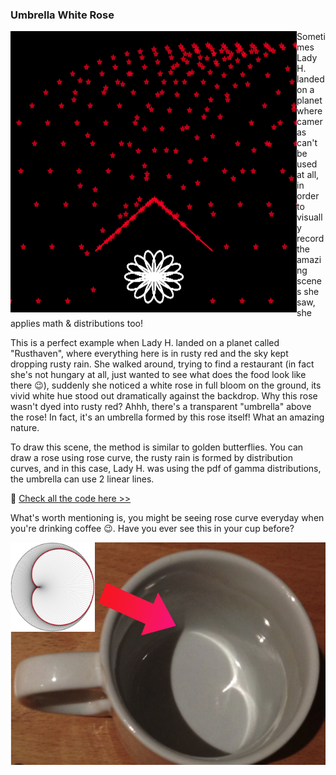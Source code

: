 ### Umbrella White Rose

<p>
<img align="left" src="https://github.com/lady-h-world/My_Garden/blob/main/images/Secret_Guest_images/umbrella_white_rose.png" width="458" height="450" />

Sometimes Lady H. landed on a planet where cameras can't be used at all, in order to visually record the amazing scenes she saw, she applies math & distributions too!

This is a perfect example when Lady H. landed on a planet called "Rusthaven", where everything here is in rusty red and the sky kept dropping rusty rain. She walked around, trying to find a restaurant (in fact she's not hungary at all, just wanted to see what does the food look like there 😉), suddenly she noticed a white rose in full bloom on the ground, its vivid white hue stood out dramatically against the backdrop. Why this rose wasn't dyed into rusty red? Ahhh, there's a transparent "umbrella" above the rose! In fact, it's an umbrella formed by this rose itself! What an amazing nature.

To draw this scene, the method is similar to golden butterflies. You can draw a rose using rose curve, the rusty rain is formed by distribution curves, and in this case, Lady H. was using the pdf of gamma distributions, the umbrella can use 2 linear lines. 

🌻 [Check all the code here >>][1] 

</p>

What's worth mentioning is, you might be seeing rose curve everyday when you're drinking coffee 😉. Have you ever see this in your cup before?

<img align="center" src="https://github.com/lady-h-world/My_Garden/blob/main/images/Secret_Guest_images/rose_curve_in_cup.png" width="584" height="356" />



[1]:https://github.com/lady-h-world/My_Garden/blob/main/code/secret_guest/math_stats/umbrella_white_rose.ipynb
